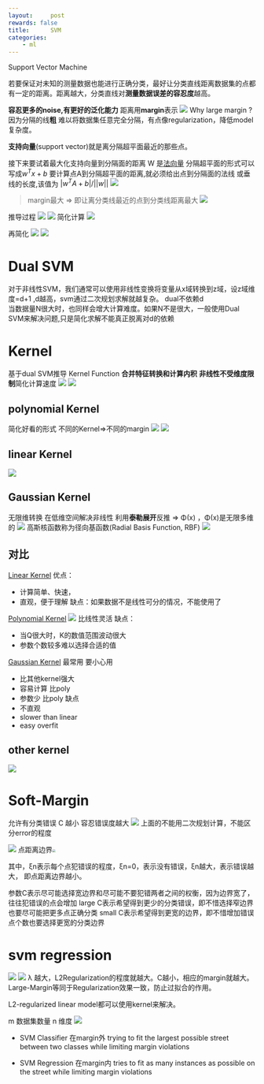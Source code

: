 ```yaml
---
layout:     post
rewards: false
title:      SVM
categories:
    - ml
---
```


Support Vector Machine

若要保证对未知的测量数据也能进行正确分类，最好让分类直线距离数据集的点都有一定的距离。距离越大，分类直线对**测量数据误差的容忍度**越高。

**容忍更多的noise,有更好的泛化能力** 距离用**margin**表示
![](https://ws4.sinaimg.cn/large/006tNbRwgy1fvg2gzl8f4j31hi0zywlf.jpg)
Why large margin ?
因为分隔的线**粗** 难以将数据集任意完全分隔，有点像regularization，降低model复杂度。


**支持向量**(support vector)就是离分隔超平面最近的那些点。

接下来要试着最大化支持向量到分隔面的距离
W 是[法向量](/数学/2018/09/20/向量/#法线-法向量)
分隔超平面的形式可以写成$w^Tx+b$
要计算点A到分隔超平面的距离,就必须给出点到分隔面的法线 或垂线的长度,该值为 $\left|w^TA+b\right|/\left|\left|w\right|\right|$
![](https://ws2.sinaimg.cn/large/006tNbRwgy1fvg2kg076tj30yk0re0tu.jpg)
>margin最大 => 即让离分类线最近的点到分类线距离最大
![](https://ws2.sinaimg.cn/large/006tNbRwgy1fvg2kl5mrrj31i80acq4c.jpg)

推导过程
![](https://ws4.sinaimg.cn/large/006tNbRwgy1fvg4uz86l5j30zq0najsy.jpg)
![](https://ws3.sinaimg.cn/large/006tNbRwgy1fvg568gkcnj31c610on49.jpg)
简化计算
![](https://ws3.sinaimg.cn/large/006tNbRwgy1fvg5dctsqoj31h4114k0k.jpg)

再简化
![](https://ws4.sinaimg.cn/large/006tNbRwgy1fvg6bik8jlj31kw146aol.jpg)
![](https://ws1.sinaimg.cn/large/006tNbRwgy1fvg6cr30w1j30yq02sjrd.jpg)

# Dual SVM
对于非线性SVM，我们通常可以使用非线性变换将变量从x域转换到z域，设z域维度=d+1 ,d越高，svm通过二次规划求解就越复杂。
dual不依赖d  
当数据量N很大时，也同样会增大计算难度。如果N不是很大，一般使用Dual SVM来解决问题,只是简化求解不能真正脱离对d的依赖

# Kernel

基于dual SVM推导 Kernel Function **合并特征转换和计算内积**   **非线性不受维度限制**简化计算速度 
![](https://ws2.sinaimg.cn/large/006tNbRwgy1fvgz7hfs65j31kw15wwq7.jpg)
![](https://ws3.sinaimg.cn/large/006tNbRwgy1fvgz8rtymaj31kw0c778f.jpg)


## polynomial Kernel
简化好看的形式  不同的Kernel=>不同的margin
![](https://ws4.sinaimg.cn/large/006tNbRwgy1fvgzsvsmlxj31kw10rn90.jpg)
![](https://ws2.sinaimg.cn/large/006tNbRwgy1fvgzw15mxpj31kw0i3jwp.jpg)

## linear Kernel
![](https://ws4.sinaimg.cn/large/006tNbRwgy1fvh00l768fj31kw15gjyq.jpg)

## Gaussian Kernel
无限维转换  在低维空间解决非线性
利用**泰勒展开**反推 => Φ(x) ，Φ(x)是无限多维的
![](https://ws3.sinaimg.cn/large/006tNbRwgy1fvh0k8xpqij31kw14r7h2.jpg)
高斯核函数称为径向基函数(Radial Basis Function, RBF)
![](https://ws4.sinaimg.cn/large/006tNbRwgy1fvh6hhfuxoj31kw0wsqcx.jpg)

## 对比

[Linear Kernel](#linear-kernel)
优点：
- 计算简单、快速，
- 直观，便于理解
缺点：如果数据不是线性可分的情况，不能使用了

[Polynomial Kernel](#polynomial-kernel)
![](https://ws4.sinaimg.cn/large/006tNbRwgy1fvh70wgi76j31kw14c48q.jpg)
比线性灵活
缺点：
- 当Q很大时，K的数值范围波动很大
- 参数个数较多难以选择合适的值

[Gaussian Kernel](#gaussian-kernel)
最常用 要小心用
- 比其他kernel强大 
- 容易计算 比poly
- 参数少 比poly
缺点
- 不直观
- slower than linear
- easy overfit

## other kernel
![](https://ws2.sinaimg.cn/large/006tNbRwgy1fvh7cv0f0pj31kw0yt14b.jpg)

# Soft-Margin
允许有分类错误
C 越小 容忍错误度越大
![](https://ws2.sinaimg.cn/large/006tNbRwgy1fvha7qkd8aj31i012in5r.jpg)
上面的不能用二次规划计算，不能区分error的程度

![](https://ws3.sinaimg.cn/large/006tNbRwgy1fvhape6sgdj317m0ckwem.jpg)
点距离边界<img src="https://ws4.sinaimg.cn/large/006tNbRwgy1fvhavneffvj309q0280sl.jpg" style="zoom:40%"/>

其中，ξn表示每个点犯错误的程度，ξn=0，表示没有错误，ξn越大，表示错误越大，
即点距离边界越小。

参数C表示尽可能选择宽边界和尽可能不要犯错两者之间的权衡，因为边界宽了，往往犯错误的点会增加
large C表示希望得到更少的分类错误，即不惜选择窄边界也要尽可能把更多点正确分类
small C表示希望得到更宽的边界，即不惜增加错误点个数也要选择更宽的分类边界

# svm regression
![](https://ws3.sinaimg.cn/large/006tNbRwgy1fvhijpnm2kj31kw15otgj.jpg)
![](https://i.loli.net/2018/09/21/5ba5037ff1474.png)
λ 越大，L2Regularization的程度就越大。C越小，相应的margin就越大。Large-Margin等同于Regularization效果一致，防止过拟合的作用。

L2-regularized linear model都可以使用kernel来解决。


m 数据集数量 n 维度
![](https://ws3.sinaimg.cn/large/006tNbRwgy1fvi1yjng4aj31fa0daab9.jpg)
- SVM Classifier
在margin外
trying to fit the largest possible street between two classes while limiting margin violations

- SVM Regression
在margin内
tries to fit as many instances as possible on the street while limiting margin violations